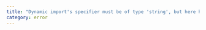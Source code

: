 ```yaml
---
title: "Dynamic import's specifier must be of type 'string', but here has type '{0}'."
category: error
---
```

